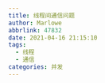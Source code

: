 ```yaml
---
title: 线程间通信问题
author: Marlowe
abbrlink: 47832
date: 2021-04-16 21:15:10
tags: 
  - 线程
  - 通信
categories: 并发
---
```


<!--more-->



